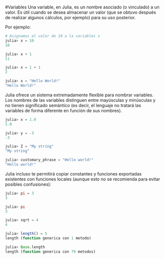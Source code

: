 #Variables
Una variable, en Julia, es un nombre asociado (o vinculado) a un valor. Es útil cuando se desea almacenar un valor (que se obtuvo después de realizar algunos cálculos, por ejemplo) para su uso posterior. 

Por ejemplo:

```Julia
# Asignamos el valor de 10 a la variables x
julia> x = 10
10

julia> x + 1
11

julia> x = 1 + 1
2

julia> x = "Hello World!"
"Hello World!"
```

Julia ofrece un sistema extremadamente flexible para nombrar variables. Los nombres de las variables distinguen entre mayúsculas y minúsculas y no tienen significado semántico (es decir, el lenguaje no tratará las variables de forma diferente en función de sus nombres).

```Julia
julia> x = 1.0
1.0

julia> y = -3
-3

julia> Z = "My string"
"My string"

julia> customary_phrase = "Hello world!"
"Hello world!"
```

Julia incluso te permitirá copiar constantes y funciones exportadas existentes con funciones locales (aunque esto no se recomienda para evitar posibles confusiones):
```Julia
julia> pi = 3
3

julia> pi
3

julia> sqrt = 4
4

julia> length() = 5
length (function generica con 1 metodo)

julia> Base.length
length (function generica con 79 metodos)
```

